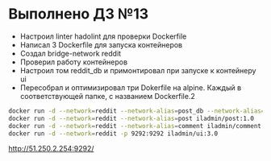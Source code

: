 # Выполнено ДЗ №13

- Настроил linter hadolint для проверки Dockerfile
- Написал 3 Dockerfile для запуска контейнеров
- Создал bridge-network reddit
- Проверил работу контейнеров
- Настроил том reddit_db и примонтировал при запуске к контейнеру ui
- Пересобрал и оптимизировал три Dokerfile на alpine. Каждый в соответствующей папке, с названием Dockerfile.2

```sh
docker run -d --network=reddit --network-alias=post_db --network-alias=comment_db mongo:latest
docker run -d --network=reddit --network-alias=post iladmin/post:1.0
docker run -d --network=reddit --network-alias=comment iladmin/comment:1.0
docker run -d --network=reddit -p 9292:9292 iladmin/ui:3.0
```
http://51.250.2.254:9292/